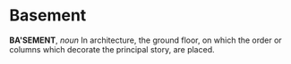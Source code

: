 # Basement

**BA'SEMENT**, _noun_ In architecture, the ground floor, on which the order or columns which decorate the principal story, are placed.
